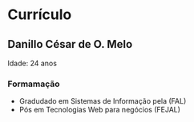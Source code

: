 # Currículo

## Danillo César de O. Melo
Idade: 24 anos


### Formamação

* Gradudado em Sistemas de Informação pela (FAL)
* Pós em Tecnologias Web para negócios (FEJAL)